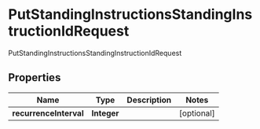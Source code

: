 

# PutStandingInstructionsStandingInstructionIdRequest

PutStandingInstructionsStandingInstructionIdRequest

## Properties

| Name | Type | Description | Notes |
|------------ | ------------- | ------------- | -------------|
|**recurrenceInterval** | **Integer** |  |  [optional] |



